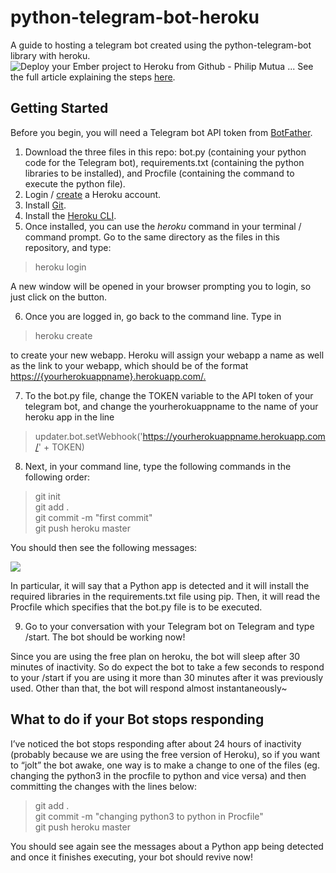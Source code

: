 
# python-telegram-bot-heroku
A guide to hosting a telegram bot created using the python-telegram-bot library with heroku.
![Deploy your Ember project to Heroku from Github - Philip Mutua ...](https://miro.medium.com/max/3600/1*fIjRtO5P8zc3pjs0E5hYkw.png)
See the full article explaining the steps [here](https://towardsdatascience.com/how-to-deploy-a-telegram-bot-using-heroku-for-free-9436f89575d2). 

## Getting Started
Before you begin, you will need a Telegram bot API token from [BotFather](https://t.me/botfather). 

1. Download the three files in this repo: bot.py (containing your python code for the Telegram bot), requirements.txt (containing the python libraries to be installed), and Procfile (containing the command to execute the python file).
2. Login / [create](https://signup.heroku.com/dc) a Heroku account.
3. Install [Git](https://git-scm.com/book/en/v2/Getting-Started-Installing-Git). 
4. Install the [Heroku CLI](https://devcenter.heroku.com/articles/getting-started-with-python#set-up). 
5.  Once installed, you can use the _heroku_ command in your terminal / command prompt. Go to the same directory as the files in this repository, and type:

> heroku login

A new window will be opened in your browser prompting you to login, so just click on the button.

6. Once you are logged in, go back to the command line. Type in
> heroku create

to create your new webapp. Heroku will assign your webapp a name as well as the link to your webapp, which should be of the format [https://{yourherokuappname}.herokuapp.com/.](https://yourherokuappname.herokuapp.com/.) 

7. To the bot.py file, change the TOKEN variable to the API token of your telegram bot, and change the yourherokuappname to the name of your heroku app in the line

> updater.bot.setWebhook('https://yourherokuappname.herokuapp.com/'  + TOKEN)

8. Next, in your command line, type the following commands in the following order:

> git init   
> git add .   
> git commit -m "first commit"   
> git push heroku master

You should then see the following messages:

![](https://cdn-images-1.medium.com/max/1000/1*y3JH7a7mY4oYFaAjDCA1Ow.png)

In particular, it will say that a Python app is detected and it will install the required libraries in the requirements.txt file using pip. Then, it will read the Procfile which specifies that the bot.py file is to be executed.

9. Go to your conversation with your Telegram bot on Telegram and type /start. The bot should be working now!

Since you are using the free plan on heroku, the bot will sleep after 30 minutes of inactivity. So do expect the bot to take a few seconds to respond to your /start if you are using it more than 30 minutes after it was previously used. Other than that, the bot will respond almost instantaneously~ 

## What to do if your Bot stops responding
I’ve noticed the bot stops responding after about 24 hours of inactivity (probably because we are using the free version of Heroku), so if you want to “jolt” the bot awake, one way is to make a change to one of the files (eg. changing the python3 in the procfile to python and vice versa) and then committing the changes with the lines below:
> git add .   
> git commit -m "changing python3 to python in Procfile"   
> git push heroku master

You should see again see the messages about a Python app being detected and once it finishes executing, your bot should revive now!
